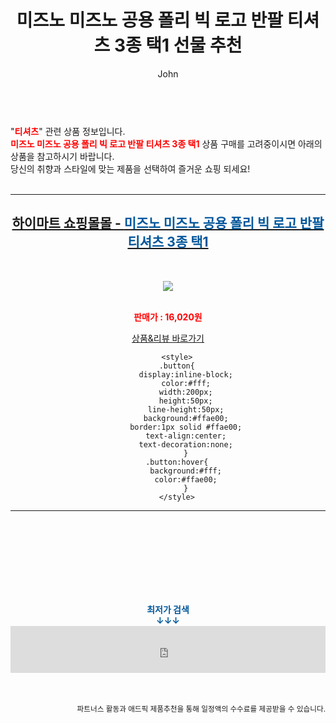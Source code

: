 ﻿---
layout: post
title:  "미즈노 미즈노 공용 폴리 빅 로고 반팔 티셔츠 3종 택1 선물 추천"
author: John
categories: [ 티셔츠 ]
tags: [ 티셔츠, 티셔츠 제작, 티셔츠 디자인, 티셔츠 도안, 티셔츠 목업, 티셔츠 넣어입기, 티셔츠 앞에만 넣기, 티셔츠 개는법, 티셔츠 프린팅, 티셔츠 사이즈 ]
image: https://shopping-phinf.pstatic.net/main_2574577/25745772625.jpg 
description: "미즈노 미즈노 공용 폴리 빅 로고 반팔 티셔츠 3종 택1 선물 추천 관련 상품으로 가장 고객 선호도가 높은 제품입니다."
toc: true
toc_sticky: true
---

<br>
"<b><font color='#ff0000'>티셔츠</font></b>" 관련 상품 정보입니다.
<br>
<b><font color='#ff0000'>미즈노 미즈노 공용 폴리 빅 로고 반팔 티셔츠 3종 택1</font></b> 상품 구매를 고려중이시면 아래의 상품을 참고하시기 바랍니다.
<br>
당신의 취향과 스타일에 맞는 제품을 선택하여 즐거운 쇼핑 되세요!
<br><br>
<hr>
<p>
    
<center><h2><a href="https://nico.kr/pxYqWD" target="_blank"><b>하이마트 쇼핑몰몰 - <font color='#01579B'>미즈노 미즈노 공용 폴리 빅 로고 반팔 티셔츠 3종 택1</font></b></a></h2><br>

<a href="https://nico.kr/pxYqWD" target="_blank"><img src="https://shopping-phinf.pstatic.net/main_2574577/25745772625.jpg"></a><br><br>

<b><font color='#ff0000'>판매가 : 16,020원 </font></b><br>

<a href="https://nico.kr/pxYqWD" target="_blank" class="button">상품&리뷰 바로가기</a><p>

        <style>
        .button{
            display:inline-block;
            color:#fff;
            width:200px;
            height:50px;
            line-height:50px;
            background:#ffae00;
            border:1px solid #ffae00;
            text-align:center;
            text-decoration:none;
            }
        .button:hover{
            background:#fff;
            color:#ffae00;
            }
        </style>

<hr>

<br><br><br><br><br><br><br>
<center><b><font color='#01579B' size='medium'>최저가 검색<br>
↓↓↓</font></b></center>
<center><iframe src="https://coupa.ng/b1Tbjx" width="100%" height="75" frameborder="0" scrolling="no" referrerpolicy="unsafe-url"></iframe></center>
<br><br>
<p>
<small>
    <div align="right">파트너스 활동과 애드픽 제품추천을 통해 일정액의 수수료를 제공받을 수 있습니다.</div>
</small>
</p>

